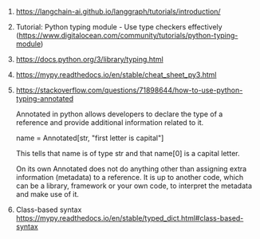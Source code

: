 1. https://langchain-ai.github.io/langgraph/tutorials/introduction/
2. Tutorial: Python typing module - Use type checkers effectively (https://www.digitalocean.com/community/tutorials/python-typing-module)
3. https://docs.python.org/3/library/typing.html
4. https://mypy.readthedocs.io/en/stable/cheat_sheet_py3.html
5. https://stackoverflow.com/questions/71898644/how-to-use-python-typing-annotated
   
   Annotated in python allows developers to declare the type of a reference and provide additional information related to it.
   
   name = Annotated[str, "first letter is capital"]

   This tells that name is of type str and that name[0] is a capital letter.

   On its own Annotated does not do anything other than assigning extra information (metadata) to a reference. It is up to another code, which can be a library, framework or your own code,     to interpret the metadata and make use of it.

7. Class-based syntax https://mypy.readthedocs.io/en/stable/typed_dict.html#class-based-syntax
